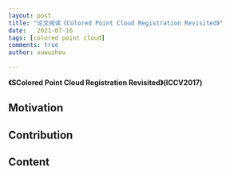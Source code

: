 ```yaml
---
layout: post
title: "论文阅读《Colored Point Cloud Registration Revisited》"
date:   2021-07-16
tags: [colored point cloud]
comments: true
author: xuwuzhou

---
```




<!-- more -->

**《SColored Point Cloud Registration Revisited》(ICCV2017)**

## Motivation

   

## Contribution



## Content